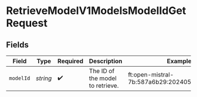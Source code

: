 # RetrieveModelV1ModelsModelIdGetRequest


## Fields

| Field                                         | Type                                          | Required                                      | Description                                   | Example                                       |
| --------------------------------------------- | --------------------------------------------- | --------------------------------------------- | --------------------------------------------- | --------------------------------------------- |
| `modelId`                                     | *string*                                      | :heavy_check_mark:                            | The ID of the model to retrieve.              | ft:open-mistral-7b:587a6b29:20240514:7e773925 |